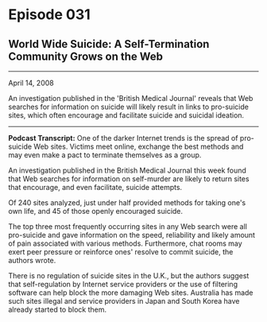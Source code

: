 # Episode 031

## World Wide Suicide: A Self-Termination Community Grows on the Web

---

April 14, 2008

An investigation published in the 'British Medical Journal' reveals that Web searches for information on suicide will likely result in links to pro-suicide sites, which often encourage and facilitate suicide and suicidal ideation.

---

**Podcast Transcript:** One of the darker Internet trends is the spread of pro-suicide Web sites. Victims meet online, exchange the best methods and may even make a pact to terminate themselves as a group.

An investigation published in the British Medical Journal this week found that Web searches for information on self-murder are likely to return sites that encourage, and even facilitate, suicide attempts.

Of 240 sites analyzed, just under half provided methods for taking one's own life, and 45 of those openly encouraged suicide.

The top three most frequently occurring sites in any Web search were all pro-suicide and gave information on the speed, reliability and likely amount of pain associated with various methods. Furthermore, chat rooms may exert peer pressure or reinforce ones' resolve to commit suicide, the authors wrote.

There is no regulation of suicide sites in the U.K., but the authors suggest that self-regulation by Internet service providers or the use of filtering software can help block the more damaging Web sites. Australia has made such sites illegal and service providers in Japan and South Korea have already started to block them.

